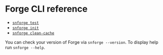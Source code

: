 # Forge CLI reference

* [`snforge test`](./forge/test.md)
* [`snforge init`](./forge/init.md)
* [`snforge clean-cache`](./forge/clean-cache.md)

You can check your version of Forge via `snforge --version`.
To display help run `snforge --help`.
